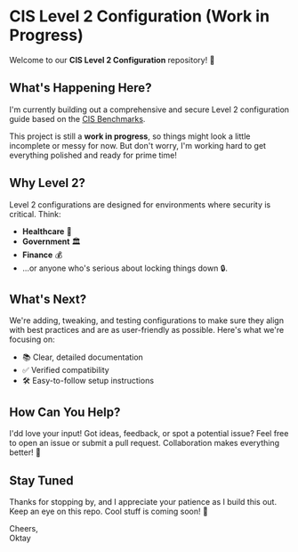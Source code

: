 # CIS Level 2 Configuration (Work in Progress)

Welcome to our **CIS Level 2 Configuration** repository! 🎉

## What's Happening Here?
I'm currently building out a comprehensive and secure Level 2 configuration guide based on the [CIS Benchmarks](https://www.cisecurity.org/cis-benchmarks). 

This project is still a **work in progress**, so things might look a little incomplete or messy for now. But don't worry, I'm working hard to get everything polished and ready for prime time!

## Why Level 2?
Level 2 configurations are designed for environments where security is critical. Think:

- **Healthcare** 🏥
- **Government** 🏛️
- **Finance** 💰
- ...or anyone who's serious about locking things down 🔒.

## What's Next?
We're adding, tweaking, and testing configurations to make sure they align with best practices and are as user-friendly as possible. Here's what we're focusing on:

- 📚 Clear, detailed documentation
- ✅ Verified compatibility
- 🛠️ Easy-to-follow setup instructions

## How Can You Help?
I'dd love your input! Got ideas, feedback, or spot a potential issue? Feel free to open an issue or submit a pull request. Collaboration makes everything better! 🙌

## Stay Tuned
Thanks for stopping by, and I appreciate your patience as I build this out. Keep an eye on this repo. Cool stuff is coming soon! 🚀

Cheers,  
Oktay
